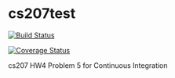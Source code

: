 # cs207test

[![Build Status](https://travis-ci.org/DavidYQY/cs207test.svg?branch=master)](https://travis-ci.org/DavidYQY/cs207test.svg?branch=master)

[![Coverage Status](https://codecov.io/gh/DavidYQY/cs207testing/branch/master/graph/badge.svg)](https://codecov.io/gh/DavidYQY/cs207testing)

cs207 HW4 Problem 5 for Continuous Integration
